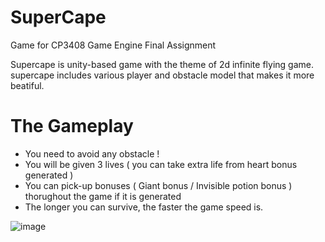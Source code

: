# SuperCape
Game for CP3408 Game Engine Final Assignment

Supercape is unity-based game with the theme of 2d infinite flying game.
supercape includes various player and obstacle model that makes it more beatiful.

# The Gameplay
- You need to avoid any obstacle ! 
- You will be given 3 lives ( you can take extra life from heart bonus generated )
- You can pick-up bonuses ( Giant bonus / Invisible potion bonus ) thorughout the game if it is generated
- The longer you can survive, the faster the game speed is.

![image](https://user-images.githubusercontent.com/50089724/82968894-82991e00-9ff8-11ea-99e2-fc9e53acdc6a.png)

